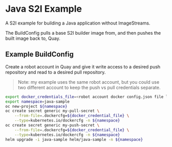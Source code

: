 # Java S2I Example

A S2I example for building a Java application without ImageStreams.

The BuildConfig pulls a base S2I builder image from, and then pushes the built image back to, Quay.

## Example BuildConfig

Create a robot account in Quay and give it write access to a desired push repository and read to a desired pull repository.

> Note: my example uses the same robot account, but you could use two different account to keep the push vs pull credentials separate.

```sh
export docker_credentials_file=<robot account docker config.json file location>
export namespace=java-sample
oc new-project ${namespace}
oc create secret generic my-pull-secret \
    --from-file=.dockercfg=${docker_credential_file} \
    --type=kubernetes.io/dockercfg -n ${namespace}
oc create secret generic my-push-secret \
    --from-file=.dockercfg=${docker_credential_file} \
    --type=kubernetes.io/dockercfg -n ${namespace}
helm upgrade -i java-sample helm/java-sample -n ${namespace}
```
